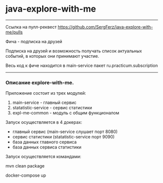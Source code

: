 # java-explore-with-me
- - -
Ссылка на пулл-реквест
https://github.com/SergFerz/java-explore-with-me/pulls

Фича - подписка на друзей

Подписка на друзей и возможность получать список актуальных событий, в которых они принимают участие.



Весь код к фиче находится в main-service пакет ru.practicum.subscription
- - - 
### Описание explore-with-me.

Приложение состоит из трех модулей: 
1. main-service - главный сервис 
2. statatistic-service - сервис статистики 
3. expl-me-common - модуль с общим функционалом

Запуск осуществляется в 4 докерах:

+ главный сервис (main-service слушает порт 8080)
+ сервис статистики (statatistic-service порт 9090)
+ база данных главного сервиса
+ база данных сервиса статистики

Запуск осуществляется командами:

mvn clean package

docker-compose up
